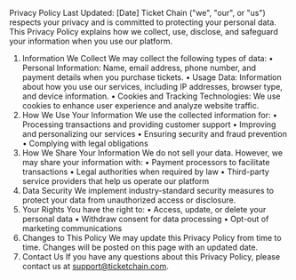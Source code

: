 Privacy Policy
Last Updated: [Date]
Ticket Chain ("we", "our", or "us") respects your privacy and is committed to protecting your personal data. This Privacy Policy explains how we collect, use, disclose, and safeguard your information when you use our platform.
1. Information We Collect
We may collect the following types of data:
•	Personal Information: Name, email address, phone number, and payment details when you purchase tickets.
•	Usage Data: Information about how you use our services, including IP addresses, browser type, and device information.
•	Cookies and Tracking Technologies: We use cookies to enhance user experience and analyze website traffic.
2. How We Use Your Information
We use the collected information for:
•	Processing transactions and providing customer support
•	Improving and personalizing our services
•	Ensuring security and fraud prevention
•	Complying with legal obligations
3. How We Share Your Information
We do not sell your data. However, we may share your information with:
•	Payment processors to facilitate transactions
•	Legal authorities when required by law
•	Third-party service providers that help us operate our platform
4. Data Security
We implement industry-standard security measures to protect your data from unauthorized access or disclosure.
5. Your Rights
You have the right to:
•	Access, update, or delete your personal data
•	Withdraw consent for data processing
•	Opt-out of marketing communications
6. Changes to This Policy
We may update this Privacy Policy from time to time. Changes will be posted on this page with an updated date.
7. Contact Us
If you have any questions about this Privacy Policy, please contact us at support@ticketchain.com.
